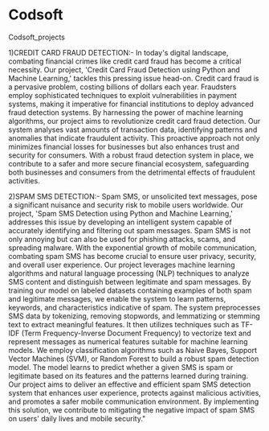 # Codsoft

Codsoft_projects

1)CREDIT CARD FRAUD DETECTION:-
In today's digital landscape, combating financial crimes like credit card fraud has become a critical necessity. Our project, 'Credit Card Fraud Detection using Python and Machine Learning,' tackles this pressing issue head-on.
Credit card fraud is a pervasive problem, costing billions of dollars each year. Fraudsters employ sophisticated techniques to exploit vulnerabilities in payment systems, making it imperative for financial institutions to deploy advanced fraud detection systems.
By harnessing the power of machine learning algorithms, our project aims to revolutionize credit card fraud detection. Our system analyses vast amounts of transaction data, identifying patterns and anomalies that indicate fraudulent activity. This proactive approach not only minimizes financial losses for businesses but also enhances trust and security for consumers.
With a robust fraud detection system in place, we contribute to a safer and more secure financial ecosystem, safeguarding both businesses and consumers from the detrimental effects of fraudulent activities.

2)SPAM SMS DETECTION:-
Spam SMS, or unsolicited text messages, pose a significant nuisance and security risk to mobile users worldwide. Our project, 'Spam SMS Detection using Python and Machine Learning,' addresses this issue by developing an intelligent system capable of accurately identifying and filtering out spam messages.
Spam SMS is not only annoying but can also be used for phishing attacks, scams, and spreading malware. With the exponential growth of mobile communication, combating spam SMS has become crucial to ensure user privacy, security, and overall user experience.
Our project leverages machine learning algorithms and natural language processing (NLP) techniques to analyze SMS content and distinguish between legitimate and spam messages. By training our model on labeled datasets containing examples of both spam and legitimate messages, we enable the system to learn patterns, keywords, and characteristics indicative of spam.
The system preprocesses SMS data by tokenizing, removing stopwords, and lemmatizing or stemming text to extract meaningful features. It then utilizes techniques such as TF-IDF (Term Frequency-Inverse Document Frequency) to vectorize text and represent messages as numerical features suitable for machine learning models.
We employ classification algorithms such as Naive Bayes, Support Vector Machines (SVM), or Random Forest to build a robust spam detection model. The model learns to predict whether a given SMS is spam or legitimate based on its features and the patterns learned during training.
Our project aims to deliver an effective and efficient spam SMS detection system that enhances user experience, protects against malicious activities, and promotes a safer mobile communication environment. By implementing this solution, we contribute to mitigating the negative impact of spam SMS on users' daily lives and mobile security."
